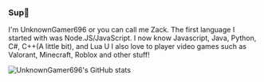 ### Sup👋
I'm UnknownGamer696 or you can call me Zack. 
The first language I started with was Node.JS/JavaScript. I now know Javascript, Java, Python, C#, C++(A little bit), and Lua U
I also love to player video games such as Valorant, Minecraft, Roblox and other stuff!

![UnknownGamer696's GitHub stats](https://github-readme-stats.vercel.app/api?username=UnknownGamer696&show_icons=true&theme=radical)
